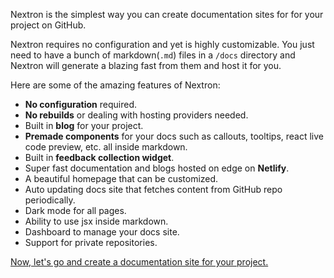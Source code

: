 Nextron is the simplest way you can create documentation sites for for your project on GitHub.

Nextron requires no configuration and yet is highly customizable. You just need to have a bunch of markdown(`.md`) files in a `/docs` directory and Nextron will generate a blazing fast from them and host it for you.

Here are some of the amazing features of Nextron:

- **No configuration** required.
- **No rebuilds** or dealing with hosting providers needed.
- Built in **blog** for your project.
- **Premade components** for your docs such as callouts, tooltips, react live code preview, etc. all inside markdown.
- Built in **feedback collection widget**.
- Super fast documentation and blogs hosted on edge on **Netlify**.
- A beautiful homepage that can be customized.
- Auto updating docs site that fetches content from GitHub repo periodically.
- Dark mode for all pages.
- Ability to use jsx inside markdown.
- Dashboard to manage your docs site.
- Support for private repositories.

[Now, let's go and create a documentation site for your project.](/getting-started)
